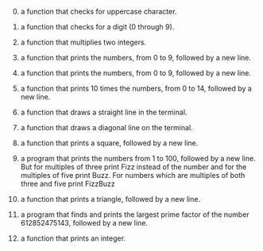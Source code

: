 0. a function that checks for uppercase character.

1. a function that checks for a digit (0 through 9).

2. a function that multiplies two integers.

3. a function that prints the numbers, from 0 to 9, followed by a new line.

4. a function that prints the numbers, from 0 to 9, followed by a new line.

5. a function that prints 10 times the numbers, from 0 to 14, followed by a new line.

6. a function that draws a straight line in the terminal.

7. a function that draws a diagonal line on the terminal.

8. a function that prints a square, followed by a new line.

9. a program that prints the numbers from 1 to 100, followed by a new line. But for multiples of three print Fizz instead of the number and for the multiples of five print Buzz. For numbers which are multiples of both three and five print FizzBuzz

10. a function that prints a triangle, followed by a new line.

11. a program that finds and prints the largest prime factor of the number 612852475143, followed by a new line.
12. a function that prints an integer.
